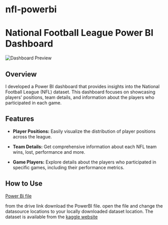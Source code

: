 # nfl-powerbi
# National Football League Power BI Dashboard

![Dashboard Preview](https://drive.google.com/file/d/1qVJC5MSEsZcLpIRs_3aHSdPNJO2ackdg/view?usp=sharing)

## Overview

I developed a Power BI dashboard that provides insights into the National Football League (NFL) dataset. This dashboard focuses on showcasing players' positions, team details, and information about the players who participated in each game.

## Features

- **Player Positions:** Easily visualize the distribution of player positions across the league.

- **Team Details:** Get comprehensive information about each NFL team wins, lost, performance and more.

- **Game Players:** Explore details about the players who participated in specific games, including their performance metrics.


## How to Use

[Power Bi file](https://drive.google.com/file/d/1yTya0M8xp5AlT4h6kgELnxpdCsXix114/view?usp=drive_link)


from the drive link download the PowerBI file. open the file and change the datasource locations to your locally downloaded dataset location.
The dataset is available from the [kaggle website](https://www.kaggle.com/competitions/nfl-big-data-bowl-2024/data)



